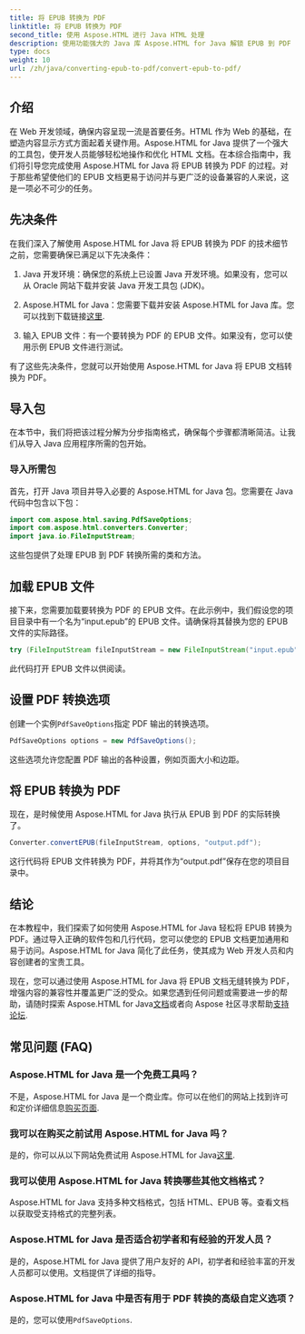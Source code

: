 ```yaml
---
title: 将 EPUB 转换为 PDF
linktitle: 将 EPUB 转换为 PDF
second_title: 使用 Aspose.HTML 进行 Java HTML 处理
description: 使用功能强大的 Java 库 Aspose.HTML for Java 解锁 EPUB 到 PDF 的转换。轻松创建可访问的内容。
type: docs
weight: 10
url: /zh/java/converting-epub-to-pdf/convert-epub-to-pdf/
---
```

## 介绍

在 Web 开发领域，确保内容呈现一流是首要任务。HTML 作为 Web 的基础，在塑造内容显示方式方面起着关键作用。Aspose.HTML for Java 提供了一个强大的工具包，使开发人员能够轻松地操作和优化 HTML 文档。在本综合指南中，我们将引导您完成使用 Aspose.HTML for Java 将 EPUB 转换为 PDF 的过程。对于那些希望使他们的 EPUB 文档更易于访问并与更广泛的设备兼容的人来说，这是一项必不可少的任务。

## 先决条件

在我们深入了解使用 Aspose.HTML for Java 将 EPUB 转换为 PDF 的技术细节之前，您需要确保已满足以下先决条件：

1. Java 开发环境：确保您的系统上已设置 Java 开发环境。如果没有，您可以从 Oracle 网站下载并安装 Java 开发工具包 (JDK)。

2. Aspose.HTML for Java：您需要下载并安装 Aspose.HTML for Java 库。您可以找到下载链接[这里](https://releases.aspose.com/html/java/).

3. 输入 EPUB 文件：有一个要转换为 PDF 的 EPUB 文件。如果没有，您可以使用示例 EPUB 文件进行测试。

有了这些先决条件，您就可以开始使用 Aspose.HTML for Java 将 EPUB 文档转换为 PDF。

## 导入包

在本节中，我们将把该过程分解为分步指南格式，确保每个步骤都清晰简洁。让我们从导入 Java 应用程序所需的包开始。

### 导入所需包

首先，打开 Java 项目并导入必要的 Aspose.HTML for Java 包。您需要在 Java 代码中包含以下包：

```java
import com.aspose.html.saving.PdfSaveOptions;
import com.aspose.html.converters.Converter;
import java.io.FileInputStream;
```

这些包提供了处理 EPUB 到 PDF 转换所需的类和方法。

## 加载 EPUB 文件

接下来，您需要加载要转换为 PDF 的 EPUB 文件。在此示例中，我们假设您的项目目录中有一个名为“input.epub”的 EPUB 文件。请确保将其替换为您的 EPUB 文件的实际路径。

```java
try (FileInputStream fileInputStream = new FileInputStream("input.epub")) {
```

此代码打开 EPUB 文件以供阅读。

## 设置 PDF 转换选项

创建一个实例`PdfSaveOptions`指定 PDF 输出的转换选项。

```java
PdfSaveOptions options = new PdfSaveOptions();
```

这些选项允许您配置 PDF 输出的各种设置，例如页面大小和边距。

## 将 EPUB 转换为 PDF

现在，是时候使用 Aspose.HTML for Java 执行从 EPUB 到 PDF 的实际转换了。

```java
Converter.convertEPUB(fileInputStream, options, "output.pdf");
```

这行代码将 EPUB 文件转换为 PDF，并将其作为“output.pdf”保存在您的项目目录中。

## 结论

在本教程中，我们探索了如何使用 Aspose.HTML for Java 轻松将 EPUB 转换为 PDF。通过导入正确的软件包和几行代码，您可以使您的 EPUB 文档更加通用和易于访问。Aspose.HTML for Java 简化了此任务，使其成为 Web 开发人员和内容创建者的宝贵工具。

现在，您可以通过使用 Aspose.HTML for Java 将 EPUB 文档无缝转换为 PDF，增强内容的兼容性并覆盖更广泛的受众。如果您遇到任何问题或需要进一步的帮助，请随时探索 Aspose.HTML for Java[文档](https://reference.aspose.com/html/java/)或者向 Aspose 社区寻求帮助[支持论坛](https://forum.aspose.com/).

## 常见问题 (FAQ)

### Aspose.HTML for Java 是一个免费工具吗？
   不是，Aspose.HTML for Java 是一个商业库。你可以在他们的网站上找到许可和定价详细信息[购买页面](https://purchase.aspose.com/buy).

### 我可以在购买之前试用 Aspose.HTML for Java 吗？
   是的，你可以从以下网站免费试用 Aspose.HTML for Java[这里](https://releases.aspose.com/).

### 我可以使用 Aspose.HTML for Java 转换哪些其他文档格式？
   Aspose.HTML for Java 支持多种文档格式，包括 HTML、EPUB 等。查看文档以获取受支持格式的完整列表。

### Aspose.HTML for Java 是否适合初学者和有经验的开发人员？
   是的，Aspose.HTML for Java 提供了用户友好的 API，初学者和经验丰富的开发人员都可以使用。文档提供了详细的指导。

### Aspose.HTML for Java 中是否有用于 PDF 转换的高级自定义选项？
   是的，您可以使用`PdfSaveOptions`.